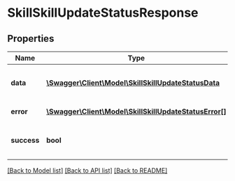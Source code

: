 # SkillSkillUpdateStatusResponse

## Properties
Name | Type | Description | Notes
------------ | ------------- | ------------- | -------------
**data** | [**\Swagger\Client\Model\SkillSkillUpdateStatusData**](SkillSkillUpdateStatusData.md) | Results of the update status process | [optional] 
**error** | [**\Swagger\Client\Model\SkillSkillUpdateStatusError[]**](SkillSkillUpdateStatusError.md) | Error during process | 
**success** | **bool** | Result of the update status operation | 

[[Back to Model list]](../README.md#documentation-for-models) [[Back to API list]](../README.md#documentation-for-api-endpoints) [[Back to README]](../README.md)


